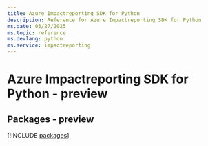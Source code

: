 ```yaml
---
title: Azure Impactreporting SDK for Python
description: Reference for Azure Impactreporting SDK for Python
ms.date: 03/27/2025
ms.topic: reference
ms.devlang: python
ms.service: impactreporting
---
```

# Azure Impactreporting SDK for Python - preview
## Packages - preview
[!INCLUDE [packages](impactreporting-index.md)]